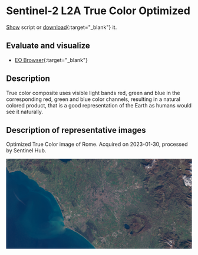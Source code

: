 # Sentinel-2 L2A True Color Optimized
<a href="#" id='togglescript'>Show</a> script or [download](script.js){:target="_blank"} it.
<div id='script_view' style="display:none">
{% highlight javascript %}
{% include_relative script.js %}
{% endhighlight %}
</div>

## Evaluate and visualize

- [EO Browser](https://sentinelshare.page.link/ZdTS){:target="_blank"}   

## Description

True color composite uses visible light bands red, green and blue in the corresponding red, green and blue color channels, resulting in a natural colored product, that is a good representation of the Earth as humans would see it naturally.

## Description of representative images

Optimized True Color image of Rome. Acquired on 2023-01-30, processed by Sentinel Hub. 

![S2-L1C True Color Optimized](fig/fig1.png)